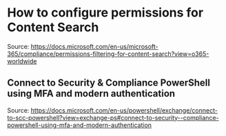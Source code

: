 # How to configure permissions for Content Search
Source: https://docs.microsoft.com/en-us/microsoft-365/compliance/permissions-filtering-for-content-search?view=o365-worldwide

## Connect to Security & Compliance PowerShell using MFA and modern authentication
Source: https://docs.microsoft.com/en-us/powershell/exchange/connect-to-scc-powershell?view=exchange-ps#connect-to-security--compliance-powershell-using-mfa-and-modern-authentication
